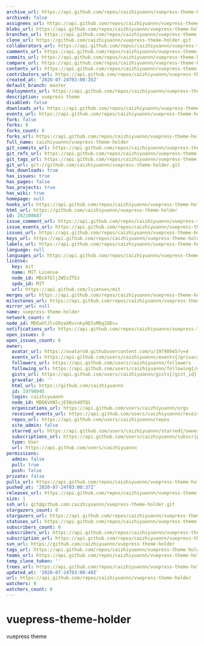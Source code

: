 ```yaml
---
archive_url: https://api.github.com/repos/caizhiyuannn/vuepress-theme-holder/{archive_format}{/ref}
archived: false
assignees_url: https://api.github.com/repos/caizhiyuannn/vuepress-theme-holder/assignees{/user}
blobs_url: https://api.github.com/repos/caizhiyuannn/vuepress-theme-holder/git/blobs{/sha}
branches_url: https://api.github.com/repos/caizhiyuannn/vuepress-theme-holder/branches{/branch}
clone_url: https://github.com/caizhiyuannn/vuepress-theme-holder.git
collaborators_url: https://api.github.com/repos/caizhiyuannn/vuepress-theme-holder/collaborators{/collaborator}
comments_url: https://api.github.com/repos/caizhiyuannn/vuepress-theme-holder/comments{/number}
commits_url: https://api.github.com/repos/caizhiyuannn/vuepress-theme-holder/commits{/sha}
compare_url: https://api.github.com/repos/caizhiyuannn/vuepress-theme-holder/compare/{base}...{head}
contents_url: https://api.github.com/repos/caizhiyuannn/vuepress-theme-holder/contents/{+path}
contributors_url: https://api.github.com/repos/caizhiyuannn/vuepress-theme-holder/contributors
created_at: '2020-07-24T03:00:35Z'
default_branch: master
deployments_url: https://api.github.com/repos/caizhiyuannn/vuepress-theme-holder/deployments
description: vuepress theme
disabled: false
downloads_url: https://api.github.com/repos/caizhiyuannn/vuepress-theme-holder/downloads
events_url: https://api.github.com/repos/caizhiyuannn/vuepress-theme-holder/events
fork: false
forks: 0
forks_count: 0
forks_url: https://api.github.com/repos/caizhiyuannn/vuepress-theme-holder/forks
full_name: caizhiyuannn/vuepress-theme-holder
git_commits_url: https://api.github.com/repos/caizhiyuannn/vuepress-theme-holder/git/commits{/sha}
git_refs_url: https://api.github.com/repos/caizhiyuannn/vuepress-theme-holder/git/refs{/sha}
git_tags_url: https://api.github.com/repos/caizhiyuannn/vuepress-theme-holder/git/tags{/sha}
git_url: git://github.com/caizhiyuannn/vuepress-theme-holder.git
has_downloads: true
has_issues: true
has_pages: false
has_projects: true
has_wiki: true
homepage: null
hooks_url: https://api.github.com/repos/caizhiyuannn/vuepress-theme-holder/hooks
html_url: https://github.com/caizhiyuannn/vuepress-theme-holder
id: 282108687
issue_comment_url: https://api.github.com/repos/caizhiyuannn/vuepress-theme-holder/issues/comments{/number}
issue_events_url: https://api.github.com/repos/caizhiyuannn/vuepress-theme-holder/issues/events{/number}
issues_url: https://api.github.com/repos/caizhiyuannn/vuepress-theme-holder/issues{/number}
keys_url: https://api.github.com/repos/caizhiyuannn/vuepress-theme-holder/keys{/key_id}
labels_url: https://api.github.com/repos/caizhiyuannn/vuepress-theme-holder/labels{/name}
language: null
languages_url: https://api.github.com/repos/caizhiyuannn/vuepress-theme-holder/languages
license:
  key: mit
  name: MIT License
  node_id: MDc6TGljZW5zZTEz
  spdx_id: MIT
  url: https://api.github.com/licenses/mit
merges_url: https://api.github.com/repos/caizhiyuannn/vuepress-theme-holder/merges
milestones_url: https://api.github.com/repos/caizhiyuannn/vuepress-theme-holder/milestones{/number}
mirror_url: null
name: vuepress-theme-holder
network_count: 0
node_id: MDEwOlJlcG9zaXRvcnkyODIxMDg2ODc=
notifications_url: https://api.github.com/repos/caizhiyuannn/vuepress-theme-holder/notifications{?since,all,participating}
open_issues: 0
open_issues_count: 0
owner:
  avatar_url: https://avatars0.githubusercontent.com/u/19798945?v=4
  events_url: https://api.github.com/users/caizhiyuannn/events{/privacy}
  followers_url: https://api.github.com/users/caizhiyuannn/followers
  following_url: https://api.github.com/users/caizhiyuannn/following{/other_user}
  gists_url: https://api.github.com/users/caizhiyuannn/gists{/gist_id}
  gravatar_id: ''
  html_url: https://github.com/caizhiyuannn
  id: 19798945
  login: caizhiyuannn
  node_id: MDQ6VXNlcjE5Nzk4OTQ1
  organizations_url: https://api.github.com/users/caizhiyuannn/orgs
  received_events_url: https://api.github.com/users/caizhiyuannn/received_events
  repos_url: https://api.github.com/users/caizhiyuannn/repos
  site_admin: false
  starred_url: https://api.github.com/users/caizhiyuannn/starred{/owner}{/repo}
  subscriptions_url: https://api.github.com/users/caizhiyuannn/subscriptions
  type: User
  url: https://api.github.com/users/caizhiyuannn
permissions:
  admin: false
  pull: true
  push: false
private: false
pulls_url: https://api.github.com/repos/caizhiyuannn/vuepress-theme-holder/pulls{/number}
pushed_at: '2020-07-24T03:00:37Z'
releases_url: https://api.github.com/repos/caizhiyuannn/vuepress-theme-holder/releases{/id}
size: 1
ssh_url: git@github.com:caizhiyuannn/vuepress-theme-holder.git
stargazers_count: 0
stargazers_url: https://api.github.com/repos/caizhiyuannn/vuepress-theme-holder/stargazers
statuses_url: https://api.github.com/repos/caizhiyuannn/vuepress-theme-holder/statuses/{sha}
subscribers_count: 0
subscribers_url: https://api.github.com/repos/caizhiyuannn/vuepress-theme-holder/subscribers
subscription_url: https://api.github.com/repos/caizhiyuannn/vuepress-theme-holder/subscription
svn_url: https://github.com/caizhiyuannn/vuepress-theme-holder
tags_url: https://api.github.com/repos/caizhiyuannn/vuepress-theme-holder/tags
teams_url: https://api.github.com/repos/caizhiyuannn/vuepress-theme-holder/teams
temp_clone_token: ''
trees_url: https://api.github.com/repos/caizhiyuannn/vuepress-theme-holder/git/trees{/sha}
updated_at: '2020-07-24T03:00:40Z'
url: https://api.github.com/repos/caizhiyuannn/vuepress-theme-holder
watchers: 0
watchers_count: 0
---
```


# vuepress-theme-holder
vuepress theme
